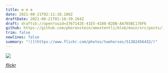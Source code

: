 ```yaml
---
title: ✼ ✼ ✼
date: 2021-08-21T02:11:18.186Z
draftDate: 2021-08-21T01:18:39.164Z
draft: drafts5://open?uuid=3767142E-41E5-4188-B2DB-AA765BC178F6
github: https://github.com/pborenstein/amoxtentli/blob/main/src/posts/3767142e-41e5-4188-b2db-aa765bc178f6.md
trim: false
newlines: false
summary: "![](https://www.flickr.com/photos/twohorses/51382456432/)"
---
```


![](https://live.staticflickr.com/65535/51382456432_8b9c98d555_w.jpg)

[_flickr_](https://flic.kr/p/2mhuwaf)
